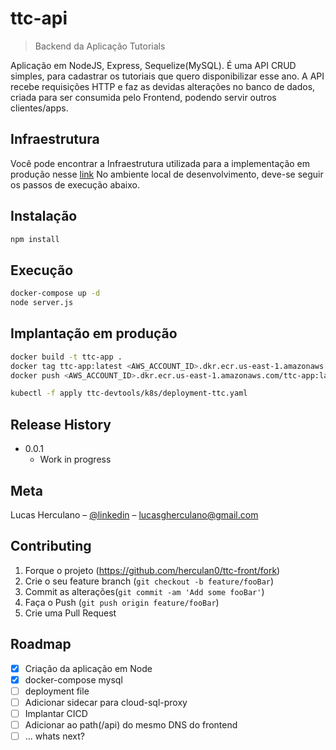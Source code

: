 # ttc-api
> Backend da Aplicação Tutorials

Aplicação em NodeJS, Express, Sequelize(MySQL). É uma API CRUD simples, para cadastrar os tutoriais que quero disponibilizar esse ano. A API recebe requisições HTTP e faz as devidas alterações no banco de dados, criada para ser consumida pelo Frontend, podendo servir outros clientes/apps.

## Infraestrutura

Você pode encontrar a Infraestrutura utilizada para a implementação em produção nesse [link]()
No ambiente local de desenvolvimento, deve-se seguir os passos de execução abaixo.

## Instalação

```sh
npm install
```

## Execução

```sh
docker-compose up -d
node server.js
```

## Implantação em produção

```sh
docker build -t ttc-app .
docker tag ttc-app:latest <AWS_ACCOUNT_ID>.dkr.ecr.us-east-1.amazonaws.com/ttc-app:latest
docker push <AWS_ACCOUNT_ID>.dkr.ecr.us-east-1.amazonaws.com/ttc-app:latest

kubectl -f apply ttc-devtools/k8s/deployment-ttc.yaml

```


## Release History

* 0.0.1
    * Work in progress

## Meta

Lucas Herculano – [@linkedin](https://linkedin.com/in/lucasgherculano) – lucasgherculano@gmail.com

## Contributing

1. Forque o projeto (<https://github.com/herculan0/ttc-front/fork>)
2. Crie o seu feature branch (`git checkout -b feature/fooBar`)
3. Commit as alterações(`git commit -am 'Add some fooBar'`)
4. Faça o Push (`git push origin feature/fooBar`)
5. Crie uma Pull Request

## Roadmap

- [x] Criação da aplicação em Node
- [x] docker-compose mysql
- [ ] deployment file
- [ ] Adicionar sidecar para cloud-sql-proxy
- [ ] Implantar CICD
- [ ] Adicionar ao path(/api) do mesmo DNS do frontend
- [ ] ... whats next?
